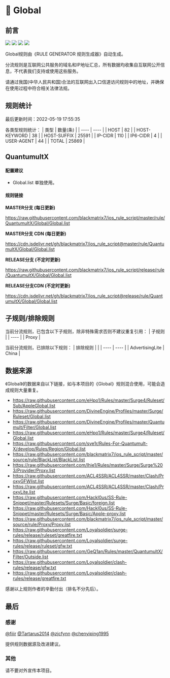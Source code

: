 # 🧸 Global

## 前言

![](https://shields.io/badge/-移除重复规则-ff69b4) ![](https://shields.io/badge/-DOMAIN--SUFFIX间合并-critical) ![](https://shields.io/badge/-IP--CIDR(6)合并-blueviolet) ![](https://shields.io/badge/-QuantumultX定制化规则-7cd1e3) 

Global规则由《RULE GENERATOR 规则生成器》自动生成。

分流规则是互联网公共服务的域名和IP地址汇总，所有数据均收集自互联网公开信息，不代表我们支持或使用这些服务。

请通过我国(中华人民共和国)合法的互联网出入口信道访问规则中的地址，并确保在使用过程中符合相关法律法规。

## 规则统计

最后更新时间：2022-05-19 17:55:35

各类型规则统计：
| 类型 | 数量(条)  | 
| ---- | ----  |
| HOST | 82  | 
| HOST-KEYWORD | 38  | 
| HOST-SUFFIX | 25591  | 
| IP-CIDR | 110  | 
| IP6-CIDR | 4  | 
| USER-AGENT | 44  | 
| TOTAL | 25869  | 


## QuantumultX 

#### 配置建议
- Global.list 单独使用。

#### 规则链接
**MASTER分支 (每日更新)**

https://raw.githubusercontent.com/blackmatrix7/ios_rule_script/master/rule/QuantumultX/Global/Global.list

**MASTER分支 CDN (每日更新)**

https://cdn.jsdelivr.net/gh/blackmatrix7/ios_rule_script@master/rule/QuantumultX/Global/Global.list

**RELEASE分支 (不定时更新)**

https://raw.githubusercontent.com/blackmatrix7/ios_rule_script/release/rule/QuantumultX/Global/Global.list

**RELEASE分支CDN (不定时更新)**

https://cdn.jsdelivr.net/gh/blackmatrix7/ios_rule_script@release/rule/QuantumultX/Global/Global.list

## 子规则/排除规则

当前分流规则，已包含以下子规则，除非特殊需求否则不建议重复引用：
| 子规则  | 
| ----  |
| Proxy  | 


当前分流规则，已排除以下规则：
| 排除规则  |  | 
| ---- | ----  |
| AdvertisingLite | China  | 

## 数据来源

《Global》的数据来自以下链接，如与本项目的《Global》规则混合使用，可能会造成规则大量重复。

- https://raw.githubusercontent.com/eHpo1/Rules/master/Surge4/Ruleset/Sub/AppleGlobal.list
- https://raw.githubusercontent.com/DivineEngine/Profiles/master/Surge/Ruleset/Global.list
- https://raw.githubusercontent.com/DivineEngine/Profiles/master/Quantumult/Filter/Global.list
- https://raw.githubusercontent.com/eHpo1/Rules/master/Surge4/Ruleset/Global.list
- https://raw.githubusercontent.com/sve1r/Rules-For-Quantumult-X/develop/Rules/Region/Global.list
- https://raw.githubusercontent.com/blackmatrix7/ios_rule_script/master/source/rule/BlackList/BlackList.list
- https://raw.githubusercontent.com/lhie1/Rules/master/Surge/Surge%203/Provider/Proxy.list
- https://raw.githubusercontent.com/ACL4SSR/ACL4SSR/master/Clash/ProxyGFWlist.list
- https://raw.githubusercontent.com/ACL4SSR/ACL4SSR/master/Clash/ProxyLite.list
- https://raw.githubusercontent.com/Hackl0us/SS-Rule-Snippet/master/Rulesets/Surge/Basic/foreign.list
- https://raw.githubusercontent.com/Hackl0us/SS-Rule-Snippet/master/Rulesets/Surge/Basic/Apple-proxy.list
- https://raw.githubusercontent.com/blackmatrix7/ios_rule_script/master/source/rule/Proxy/Proxy.list
- https://raw.githubusercontent.com/Loyalsoldier/surge-rules/release/ruleset/greatfire.txt
- https://raw.githubusercontent.com/Loyalsoldier/surge-rules/release/ruleset/gfw.txt
- https://raw.githubusercontent.com/GeQ1an/Rules/master/QuantumultX/Filter/Outside.list
- https://raw.githubusercontent.com/Loyalsoldier/clash-rules/release/gfw.txt
- https://raw.githubusercontent.com/Loyalsoldier/clash-rules/release/greatfire.txt


感谢以上规则作者的辛勤付出（排名不分先后）。

## 最后

### 感谢

[@fiiir](https://github.com/fiiir) [@Tartarus2014](https://github.com/Tartarus2014) [@zjcfynn](https://github.com/zjcfynn) [@chenyiping1995](https://github.com/chenyiping1995) 

提供规则数据源及改进建议。

### 其他

请不要对外宣传本项目。